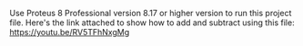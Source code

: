 Use Proteus 8 Professional version 8.17 or higher version to run this project file.
Here's the link attached to show how to add and subtract using this file:
https://youtu.be/RV5TFhNxgMg
